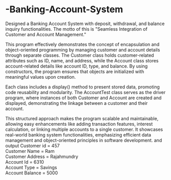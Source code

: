 # -Banking-Account-System
Designed a Banking Account System with deposit, withdrawal, and balance inquiry functionalities.
The motto of this is "Seamless Integration of Customer and Account Management."

This program effectively demonstrates the concept of encapsulation and object-oriented programming by managing customer and account details through separate classes. The Customer class holds customer-related attributes such as ID, name, and address, while the Account class stores account-related details like account ID, type, and balance. By using constructors, the program ensures that objects are initialized with meaningful values upon creation.

Each class includes a display() method to present stored data, promoting code reusability and modularity. The AccountTest class serves as the driver program, where instances of both Customer and Account are created and displayed, demonstrating the linkage between a customer and their account.

This structured approach makes the program scalable and maintainable, allowing easy enhancements like adding transaction features, interest calculation, or linking multiple accounts to a single customer. It showcases real-world banking system functionalities, emphasizing efficient data management and object-oriented principles in software development.
and output
Customer id = 457  
Customer Name = Ram  
Customer Address = Rajahmundry  
Account Id = 6310  
Account Type = Savings  
Account Balance = 5000 
